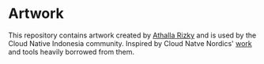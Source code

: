 # Artwork

This repository contains artwork created by [Athalla Rizky](https://twitter.com/athallaRA_) and is used by the Cloud Native Indonesia community.
Inspired by Cloud Natve Nordics' [work](https://github.com/cloud-native-nordics/artwork) and tools heavily borrowed from them.
